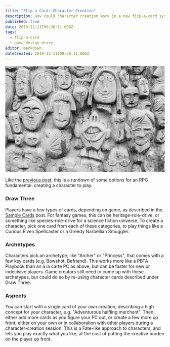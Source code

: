 ```yaml
---
title: "Flip-a-Card: Character Creation"
description: How could character creation work in a new flip-a-card system?
published: true
date: 2019-12-11T09:36:11.000Z
tags:
  - flip-a-card
  - game design diary
editor: markdown
dateCreated: 2019-12-11T09:36:11.000Z
---
```


![Featured Image](flip-a-card-character-creation.jpg)

Like the [previous post](/flip-a-card-task-resolution/), this is a rundown of some options for an RPG fundamental: creating a character to play.

### Draw Three

Players have a few types of cards, depending on game, as described in the [Sample Cards](/flip-a-card-sample-cards/) post. For fantasy games, this can be heritage-role-drive, or something like species-role-drive for a science fiction universe. To create a character, pick one card from each of these categories, to play things like a Curious Elven Spellcaster or a Greedy Narbellian Smuggler.

### Archetypes

Characters pick an archetype, like "Archer" or "Princess", that comes with a few key cards (e.g. Bowshot, Befriend). This works more like a PBTA Playbook than an à la carte PC as above, but can be faster for new or indecisive players. Game creators still need to come up with these archetypes, but could do so by re-using character cards described under Draw Three.

### Aspects

You can start with a single card of your own creation, describing a high concept for your character, e.g. "Adventurous halfling merchant". Then, either add more cards as you figure your PC out, or create a few more up front, either on your own or in collaboration with other players during a character-creation session. This is a Fate-like approach to characters, and lets you play exactly what you like, at the cost of putting the creative burden on the player up front.


    